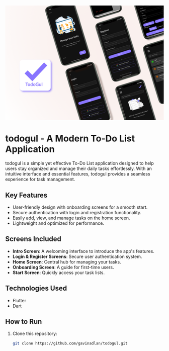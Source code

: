 ![Cover TodoGul](covertodogul.png)

# todogul - A Modern To-Do List Application

todogul is a simple yet effective To-Do List application designed to help users stay organized and manage their daily tasks effortlessly. With an intuitive interface and essential features, todogul provides a seamless experience for task management.

## Key Features

- User-friendly design with onboarding screens for a smooth start.
- Secure authentication with login and registration functionality.
- Easily add, view, and manage tasks on the home screen.
- Lightweight and optimized for performance.

## Screens Included

- **Intro Screen**: A welcoming interface to introduce the app's features.
- **Login & Register Screens**: Secure user authentication system.
- **Home Screen**: Central hub for managing your tasks.
- **Onboarding Screen**: A guide for first-time users.
- **Start Screen**: Quickly access your task lists.

## Technologies Used

- Flutter
- Dart

## How to Run

1. Clone this repository:
   ```bash
   git clone https://github.com/gavinadlan/todogul.git
   ```
